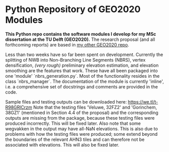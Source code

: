 # Python Repository of GEO2020 Modules

**This Python repo contains the software modules I develop for my MSc dissertation at the TU Delft (GEO2020).**
The research proposal (and all forthcoming reports) are based in [my other GEO2020 repo](https://github.com/kriskenesei/geo2020-tex).

Less than two weeks have so far been spent on development. Currently the splitting of NWB into Non-Branching Line Segments (NBRS),
vertex densification, _(very rough)_ preliminary elevation estimation, and elevation smoothing are the features that work.
These have all been packaged into one 'module' ´nbrs_generation.py´. Most of the functionality resides in the class ´nbrs_manager´.
The documentation of the module is currently 'inline', i.e. a comprehensive set of docstrings and comments are provided in the code.

Sample files and testing outputs can be downloaded here: https://we.tl/t-R98GRlCrzm
Note that the testing files 'Veluwe, 32FZ2' and 'Gorinchem, 38GZ1' (mentioned in Section 4.4 of the proposal) and the corresponding outputs 
are missing from the package, because these testing files were produced incorrectly. This will be fixed later.
Also note that some wegvakken in the output may have all-NaN elevations. This is also due to problems with how the testing files were produced;
some extend beyond the boundaries of the relevant AHN3 tiles and can therefore not be associated with elevations. This will also be fixed later.